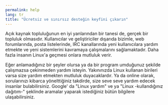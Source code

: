 ```yaml
---
permalink: help
lang: tr
title: "Ücretsiz ve sınırsız desteğin keyfini çıkarın"
---
```


Açık kaynak topluluğunun en iyi yanlarından bir tanesi de, gerçek bir topluluk olmasıdır. Kullanıcılar ve geliştiriciler dışarıda bizimle, web forumlarında, posta listelerinde, IRC kanallarında yeni kullanıcılara yardım etmekte ve yeni sistemlerini kavramaya çalışmalarını sağlamaktadır. Daha fazla insanın Linux'a geçmesi onlara mutluluk verir.

Eğer anlamadığınız bir şeyler olursa ya da bir program umduğunuz şekilde çalışmazsa çekinmeden yardım isteyin. Yakınınızda Linux kullanan birileri varsa size yardım etmekten mutluluk duyacaklardır. Ya da online olarak, sorularınızı kibarca yönelttiğiniz takdirde, size seve seve yardım edecek insanlar bulabilirsiniz. Google' da "Linux yardım" ve ya "Linux -kullandığınız dağıtım-" şeklinde aramalar yaparak istediğiniz bütün bilgilere ulaşabilirsiniz.




